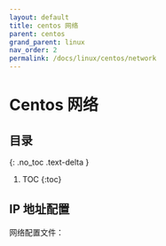 ```yaml
---
layout: default
title: centos 网络
parent: centos
grand_parent: linux
nav_order: 2
permalink: /docs/linux/centos/network
---
```


# Centos 网络

## 目录
{: .no_toc .text-delta }

1. TOC
{:toc}

## IP 地址配置

网络配置文件：



